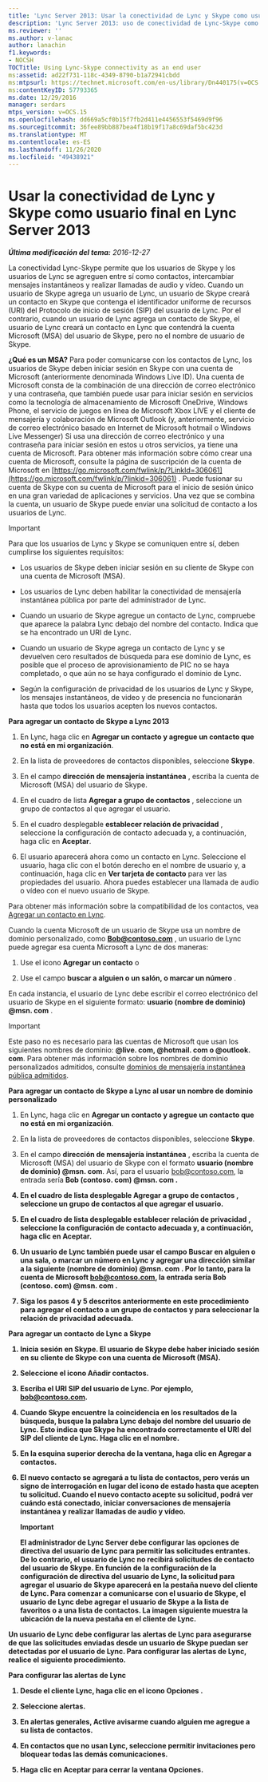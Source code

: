 ```yaml
---
title: 'Lync Server 2013: Usar la conectividad de Lync y Skype como usuario final'
description: 'Lync Server 2013: uso de conectividad de Lync-Skype como usuario final.'
ms.reviewer: ''
ms.author: v-lanac
author: lanachin
f1.keywords:
- NOCSH
TOCTitle: Using Lync-Skype connectivity as an end user
ms:assetid: ad22f731-118c-4349-8790-b1a72941cbdd
ms:mtpsurl: https://technet.microsoft.com/en-us/library/Dn440175(v=OCS.15)
ms:contentKeyID: 57793365
ms.date: 12/29/2016
manager: serdars
mtps_version: v=OCS.15
ms.openlocfilehash: dd669a5cf0b15f7fb2d411e4456553f5469d9f96
ms.sourcegitcommit: 36fee89bb887bea4f18b19f17a8c69daf5bc423d
ms.translationtype: MT
ms.contentlocale: es-ES
ms.lasthandoff: 11/26/2020
ms.locfileid: "49438921"
---
```

# <a name="using-lync-skype-connectivity-in-lync-server-2013-as-an-end-user"></a>Usar la conectividad de Lync y Skype como usuario final en Lync Server 2013

<div data-xmlns="http://www.w3.org/1999/xhtml">

<div class="topic" data-xmlns="http://www.w3.org/1999/xhtml" data-msxsl="urn:schemas-microsoft-com:xslt" data-cs="https://msdn.microsoft.com/">

<div data-asp="https://msdn2.microsoft.com/asp">



</div>

<div id="mainSection">

<div id="mainBody">

<span> </span>

_**Última modificación del tema:** 2016-12-27_

La conectividad Lync-Skype permite que los usuarios de Skype y los usuarios de Lync se agreguen entre sí como contactos, intercambiar mensajes instantáneos y realizar llamadas de audio y vídeo. Cuando un usuario de Skype agrega un usuario de Lync, un usuario de Skype creará un contacto en Skype que contenga el identificador uniforme de recursos (URI) del Protocolo de inicio de sesión (SIP) del usuario de Lync. Por el contrario, cuando un usuario de Lync agrega un contacto de Skype, el usuario de Lync creará un contacto en Lync que contendrá la cuenta Microsoft (MSA) del usuario de Skype, pero no el nombre de usuario de Skype.

**¿Qué es un MSA?** Para poder comunicarse con los contactos de Lync, los usuarios de Skype deben iniciar sesión en Skype con una cuenta de Microsoft (anteriormente denominada Windows Live ID). Una cuenta de Microsoft consta de la combinación de una dirección de correo electrónico y una contraseña, que también puede usar para iniciar sesión en servicios como la tecnología de almacenamiento de Microsoft OneDrive, Windows Phone, el servicio de juegos en línea de Microsoft Xbox LIVE y el cliente de mensajería y colaboración de Microsoft Outlook (y, anteriormente, servicio de correo electrónico basado en Internet de Microsoft hotmail o Windows Live Messenger) Si usa una dirección de correo electrónico y una contraseña para iniciar sesión en estos u otros servicios, ya tiene una cuenta de Microsoft. Para obtener más información sobre cómo crear una cuenta de Microsoft, consulte la página de suscripción de la cuenta de Microsoft en [https://go.microsoft.com/fwlink/p/?LinkId=306061](https://go.microsoft.com/fwlink/p/?linkid=306061) . Puede fusionar su cuenta de Skype con su cuenta de Microsoft para el inicio de sesión único en una gran variedad de aplicaciones y servicios. Una vez que se combina la cuenta, un usuario de Skype puede enviar una solicitud de contacto a los usuarios de Lync.

<div>


> [!IMPORTANT]  
> Para que los usuarios de Lync y Skype se comuniquen entre sí, deben cumplirse los siguientes requisitos: 
> <UL>
> <LI>
> <P>Los usuarios de Skype deben iniciar sesión en su cliente de Skype con una cuenta de Microsoft (MSA).</P>
> <LI>
> <P>Los usuarios de Lync deben habilitar la conectividad de mensajería instantánea pública por parte del administrador de Lync.</P>
> <LI>
> <P>Cuando un usuario de Skype agregue un contacto de Lync, compruebe que aparece la palabra Lync debajo del nombre del contacto. Indica que se ha encontrado un URI de Lync.</P>
> <LI>
> <P>Cuando un usuario de Skype agrega un contacto de Lync y se devuelven cero resultados de búsqueda para ese dominio de Lync, es posible que el proceso de aprovisionamiento de PIC no se haya completado, o que aún no se haya configurado el dominio de Lync.</P>
> <LI>
> <P>Según la configuración de privacidad de los usuarios de Lync y Skype, los mensajes instantáneos, de video y de presencia no funcionarán hasta que todos los usuarios acepten los nuevos contactos.</P></LI></UL>



</div>

**Para agregar un contacto de Skype a Lync 2013**

1.  En Lync, haga clic en **Agregar un contacto y agregue un contacto que no está en mi organización**.

2.  En la lista de proveedores de contactos disponibles, seleccione **Skype**.

3.  En el campo **dirección de mensajería instantánea** , escriba la cuenta de Microsoft (MSA) del usuario de Skype.

4.  En el cuadro de lista **Agregar a grupo de contactos** , seleccione un grupo de contactos al que agregar el usuario.

5.  En el cuadro desplegable **establecer relación de privacidad** , seleccione la configuración de contacto adecuada y, a continuación, haga clic en **Aceptar**.

6.  El usuario aparecerá ahora como un contacto en Lync. Seleccione el usuario, haga clic con el botón derecho en el nombre de usuario y, a continuación, haga clic en **Ver tarjeta de contacto** para ver las propiedades del usuario. Ahora puedes establecer una llamada de audio o vídeo con el nuevo usuario de Skype.

Para obtener más información sobre la compatibilidad de los contactos, vea [Agregar un contacto en Lync](https://support.office.com/article/add-a-contact-ae55b88d-b9af-48da-bffe-7cc720a5059a).

Cuando la cuenta Microsoft de un usuario de Skype usa un nombre de dominio personalizado, como <strong>Bob@contoso.com</strong> , un usuario de Lync puede agregar esa cuenta Microsoft a Lync de dos maneras:

1.  Use el icono **Agregar un contacto** o

2.  Use el campo **buscar a alguien o un salón, o marcar un número** .

En cada instancia, el usuario de Lync debe escribir el correo electrónico del usuario de Skype en el siguiente formato: <strong>usuario (nombre de dominio) @msn. com</strong> .

<div>


> [!IMPORTANT]  
> Este paso no es necesario para las cuentas de Microsoft que usan los siguientes nombres de dominio: <STRONG>@live. com, @hotmail. com o @outlook. com</STRONG>. Para obtener más información sobre los nombres de dominio personalizados admitidos, consulte <A href="https://support.microsoft.com/kb/897567">dominios de mensajería instantánea pública admitidos</A>.



</div>

**Para agregar un contacto de Skype a Lync al usar un nombre de dominio personalizado**

1.  En Lync, haga clic en **Agregar un contacto y agregue un contacto que no está en mi organización**.

2.  En la lista de proveedores de contactos disponibles, seleccione **Skype**.

3.  En el campo **dirección de mensajería instantánea** , escriba la cuenta de Microsoft (MSA) del usuario de Skype con el formato <strong>usuario (nombre de dominio) @msn. com</strong>. Así, para el usuario bob@contoso.com, la entrada sería <strong> Bob (contoso. com) @msn. com <strong> .

4.  En el cuadro de lista desplegable **Agregar a grupo de contactos** , seleccione un grupo de contactos al que agregar el usuario.

5.  En el cuadro de lista desplegable **establecer relación de privacidad** , seleccione la configuración de contacto adecuada y, a continuación, haga clic en **Aceptar**.

6.  Un usuario de Lync también puede usar el campo **Buscar en alguien o una sala, o marcar un número** en Lync y agregar una dirección similar a la siguiente <strong>(nombre de dominio) @msn. com</strong> . Por lo tanto, para la cuenta de Microsoft bob@contoso.com, la entrada sería <strong>Bob (contoso. com) @msn. com</strong> .

7.  Siga los pasos 4 y 5 descritos anteriormente en este procedimiento para agregar el contacto a un grupo de contactos y para seleccionar la relación de privacidad adecuada.

**Para agregar un contacto de Lync a Skype**

1.  Inicia sesión en Skype. El usuario de Skype debe haber iniciado sesión en su cliente de Skype con una cuenta de Microsoft (MSA).

2.  Seleccione el icono Añadir contactos.

3.  Escriba el URI SIP del usuario de Lync. Por ejemplo, bob@contoso.com.

4.  Cuando Skype encuentre la coincidencia en los resultados de la búsqueda, busque la palabra **Lync** debajo del nombre del usuario de Lync. Esto indica que Skype ha encontrado correctamente el URI del SIP del cliente de Lync. Haga clic en el nombre.

5.  En la esquina superior derecha de la ventana, haga clic en Agregar a contactos.

6.  El nuevo contacto se agregará a tu lista de contactos, pero verás un signo de interrogación en lugar del icono de estado hasta que acepten tu solicitud. Cuando el nuevo contacto acepte su solicitud, podrá ver cuándo está conectado, iniciar conversaciones de mensajería instantánea y realizar llamadas de audio y vídeo.
    
    <div>
    

    > [!IMPORTANT]  
    > El administrador de Lync Server debe configurar las opciones de directiva del usuario de Lync para permitir las solicitudes entrantes. De lo contrario, el usuario de Lync no recibirá solicitudes de contacto del usuario de Skype. En función de la configuración de la configuración de directiva del usuario de Lync, la solicitud para agregar el usuario de Skype aparecerá en la pestaña <STRONG>nuevo</STRONG> del cliente de Lync. Para comenzar a comunicarse con el usuario de Skype, el usuario de Lync debe agregar el usuario de Skype a la lista de favoritos o a una lista de contactos. La imagen siguiente muestra la ubicación de la <STRONG>nueva</STRONG> pestaña en el cliente de Lync.

    
    </div>

Un usuario de Lync debe configurar las alertas de Lync para asegurarse de que las solicitudes enviadas desde un usuario de Skype puedan ser detectadas por el usuario de Lync. Para configurar las alertas de Lync, realice el siguiente procedimiento.

**Para configurar las alertas de Lync**

1.  Desde el cliente Lync, haga clic en el icono **Opciones** .

2.  Seleccione **alertas**.

3.  En **alertas generales**, Active avisarme **cuando alguien me agregue a su lista de contactos**.

4.  En **contactos que no usan Lync**, seleccione **permitir invitaciones pero bloquear todas las demás comunicaciones**.

5.  Haga clic en **Aceptar** para cerrar la ventana Opciones.

</div>

<span> </span>

</div>

</div>

</div>

